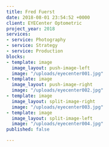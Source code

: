 ```yaml
---
title: Fred Fuerst
date: 2018-08-01 23:54:52 +0000
client: EYECenter Optometric
project_year: 2018
services:
- service: Photography
- service: Strategy
- service: Production
blocks:
- template: image
  image_layout: push-image-left
  image: "/uploads/eyecenter001.jpg"
- template: image
  image_layout: push-image-right
  image: "/uploads/eyecenter002.jpg"
- template: image
  image_layout: split-image-right
  image: "/uploads/eyecenter003.jpg"
- template: image
  image_layout: split-image-left
  image: "/uploads/eyecenter004.jpg"
published: false

---
```

